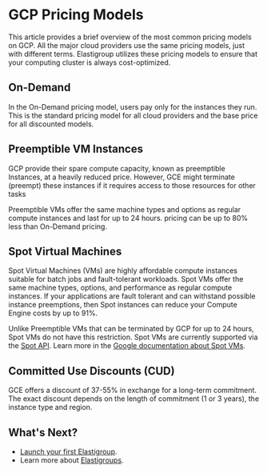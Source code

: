 # GCP Pricing Models

This article provides a brief overview of the most common pricing models on GCP. All the major cloud providers use the same pricing models, just with different terms. Elastigroup utilizes these pricing models to ensure that your computing cluster is always cost-optimized.

## On-Demand

In the On-Demand pricing model, users pay only for the instances they run. This is the standard pricing model for all cloud providers and the base price for all discounted models.

## Preemptible VM Instances

GCP provide their spare compute capacity, known as preemptible Instances, at a heavily reduced price. However, GCE might terminate (preempt) these instances if it requires access to those resources for other tasks

Preemptible VMs offer the same machine types and options as regular compute instances and last for up to 24 hours. pricing can be up to 80% less than On-Demand pricing.

## Spot Virtual Machines

Spot Virtual Machines (VMs) are highly affordable compute instances suitable for batch jobs and fault-tolerant workloads. Spot VMs offer the same machine types, options, and performance as regular compute instances. If your applications are fault tolerant and can withstand possible instance preemptions, then Spot instances can reduce your Compute Engine costs by up to 91%.

Unlike Preemptible VMs that can be terminated by GCP for up to 24 hours, Spot VMs do not have this restriction. Spot VMs are currently supported via the [Spot API](https://docs.spot.io/api/#tag/Elastigroup-GCP). Learn more in the [Google documentation about Spot VMs](https://cloud.google.com/compute/docs/instances/spot).

## Committed Use Discounts (CUD)

GCE offers a discount of 37-55% in exchange for a long-term commitment. The exact discount depends on the length of commitment (1 or 3 years), the instance type and region.

## What's Next?

- [Launch your first Elastigroup](elastigroup/getting-started/create-an-elastigroup-for-gcp).
- Learn more about [Elastigroups](elastigroup/getting-started/elastigroup-for-gcp).
